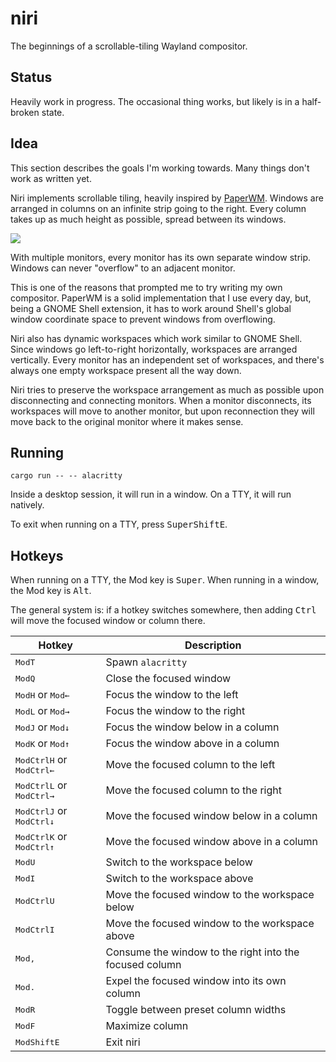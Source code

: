 # niri

The beginnings of a scrollable-tiling Wayland compositor.

## Status

Heavily work in progress.
The occasional thing works, but likely is in a half-broken state.

## Idea

This section describes the goals I'm working towards.
Many things don't work as written yet.

Niri implements scrollable tiling, heavily inspired by [PaperWM].
Windows are arranged in columns on an infinite strip going to the right.
Every column takes up as much height as possible, spread between its windows.

![](https://github.com/YaLTeR/niri/assets/1794388/b734da07-301a-452b-b201-d4789a3eca60)

With multiple monitors, every monitor has its own separate window strip.
Windows can never "overflow" to an adjacent monitor.

This is one of the reasons that prompted me to try writing my own compositor.
PaperWM is a solid implementation that I use every day, but, being a GNOME Shell extension, it has to work around Shell's global window coordinate space to prevent windows from overflowing.

Niri also has dynamic workspaces which work similar to GNOME Shell.
Since windows go left-to-right horizontally, workspaces are arranged vertically.
Every monitor has an independent set of workspaces, and there's always one empty workspace present all the way down.

Niri tries to preserve the workspace arrangement as much as possible upon disconnecting and connecting monitors.
When a monitor disconnects, its workspaces will move to another monitor, but upon reconnection they will move back to the original monitor where it makes sense.

## Running

`cargo run -- -- alacritty`

Inside a desktop session, it will run in a window.
On a TTY, it will run natively.

To exit when running on a TTY, press <kbd>Super</kbd><kbd>Shift</kbd><kbd>E</kbd>.

## Hotkeys

When running on a TTY, the Mod key is <kbd>Super</kbd>.
When running in a window, the Mod key is <kbd>Alt</kbd>.

The general system is: if a hotkey switches somewhere, then adding <kbd>Ctrl</kbd> will move the focused window or column there.

| Hotkey | Description |
| ------ | ----------- |
| <kbd>Mod</kbd><kbd>T</kbd> | Spawn `alacritty` |
| <kbd>Mod</kbd><kbd>Q</kbd> | Close the focused window |
| <kbd>Mod</kbd><kbd>H</kbd> or <kbd>Mod</kbd><kbd>←</kbd> | Focus the window to the left |
| <kbd>Mod</kbd><kbd>L</kbd> or <kbd>Mod</kbd><kbd>→</kbd> | Focus the window to the right |
| <kbd>Mod</kbd><kbd>J</kbd> or <kbd>Mod</kbd><kbd>↓</kbd> | Focus the window below in a column |
| <kbd>Mod</kbd><kbd>K</kbd> or <kbd>Mod</kbd><kbd>↑</kbd> | Focus the window above in a column |
| <kbd>Mod</kbd><kbd>Ctrl</kbd><kbd>H</kbd> or <kbd>Mod</kbd><kbd>Ctrl</kbd><kbd>←</kbd> | Move the focused column to the left |
| <kbd>Mod</kbd><kbd>Ctrl</kbd><kbd>L</kbd> or <kbd>Mod</kbd><kbd>Ctrl</kbd><kbd>→</kbd> | Move the focused column to the right |
| <kbd>Mod</kbd><kbd>Ctrl</kbd><kbd>J</kbd> or <kbd>Mod</kbd><kbd>Ctrl</kbd><kbd>↓</kbd> | Move the focused window below in a column |
| <kbd>Mod</kbd><kbd>Ctrl</kbd><kbd>K</kbd> or <kbd>Mod</kbd><kbd>Ctrl</kbd><kbd>↑</kbd> | Move the focused window above in a column |
| <kbd>Mod</kbd><kbd>U</kbd> | Switch to the workspace below |
| <kbd>Mod</kbd><kbd>I</kbd> | Switch to the workspace above |
| <kbd>Mod</kbd><kbd>Ctrl</kbd><kbd>U</kbd> | Move the focused window to the workspace below |
| <kbd>Mod</kbd><kbd>Ctrl</kbd><kbd>I</kbd> | Move the focused window to the workspace above |
| <kbd>Mod</kbd><kbd>,</kbd> | Consume the window to the right into the focused column |
| <kbd>Mod</kbd><kbd>.</kbd> | Expel the focused window into its own column |
| <kbd>Mod</kbd><kbd>R</kbd> | Toggle between preset column widths |
| <kbd>Mod</kbd><kbd>F</kbd> | Maximize column |
| <kbd>Mod</kbd><kbd>Shift</kbd><kbd>E</kbd> | Exit niri |

[PaperWM]: https://github.com/paperwm/PaperWM

